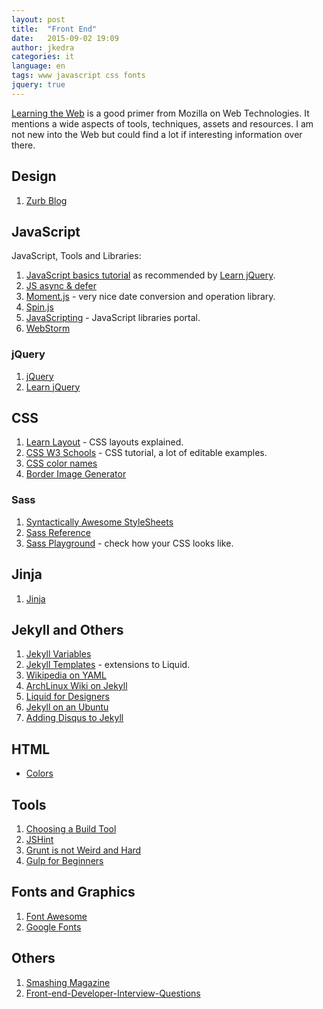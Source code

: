 ```yaml
---
layout: post
title:  "Front End"
date:   2015-09-02 19:09
author: jkedra
categories: it
language: en
tags: www javascript css fonts
jquery: true
---
```


[Learning the Web][ltw] is a good primer from Mozilla on Web Technologies.
It mentions a wide aspects of tools, techniques, assets and resources.
I am not new into the Web but could find a lot if interesting information
over there.

## Design
1. [Zurb Blog](http://zurb.com/blog)

## JavaScript
JavaScript, Tools and Libraries:

1. [JavaScript basics tutorial](js-basics) as recommended by [Learn jQuery][jql].
2. [JS async & defer](http://davidwalsh.name/html5-async)
3. [Moment.js](http://momentjs.com) - very nice date conversion and operation
   library.
4. [Spin.js](http://spin.js.org/) 
5. [JavaScripting](https://www.javascripting.com/) - JavaScript libraries
   portal.
5. [WebStorm](https://www.jetbrains.com/webstorm/specials/webstorm/webstorm.html)

### jQuery
1. [jQuery]
2. [Learn jQuery][jql]

## CSS
1. [Learn Layout](http://learnlayout.com/) - CSS layouts explained.
2. [CSS W3 Schools][csslrn1] - CSS tutorial, a lot of editable examples.
3. [CSS color names][csscol1]
4. [Border Image Generator](http://border-image.com)

### Sass
1. [Syntactically Awesome StyleSheets][Sass]
2. [Sass Reference][sassref]
3. [Sass Playground](saasmeister.com) - check how your CSS looks like.


## Jinja
1. [Jinja]

## Jekyll and Others
1. [Jekyll Variables](http://jekyllrb.com/docs/variables/)
2. [Jekyll Templates](https://jekyllrb.com/docs/templates/) -
   extensions to Liquid.
3. [Wikipedia on YAML](https://en.wikipedia.org/wiki/YAML)
4. [ArchLinux Wiki on Jekyll](https://wiki.archlinux.org/index.php/Jekyll)
5. [Liquid for Designers](https://github.com/Shopify/liquid/wiki/Liquid-for-Designers)
6. [Jekyll on an Ubuntu](https://www.digitalocean.com/community/tutorials/how-to-get-started-with-jekyll-on-an-ubuntu-vps)
7. [Adding Disqus to Jekyll](http://www.perfectlyrandom.org/2014/06/29/adding-disqus-to-your-jekyll-powered-github-pages/)

## HTML
* [Colors](http://www.w3schools.com/html/html_colornames.asp)

## Tools
1. [Choosing a Build Tool](http://zellwk.com/blog/choosing-a-build-tool/)
2. [JSHint](http://jshint.com/)
3. [Grunt is not Weird and Hard](https://24ways.org/2013/grunt-is-not-weird-and-hard/)
4. [Gulp for Beginners](https://css-tricks.com/gulp-for-beginners/)

## Fonts and Graphics
1. [Font Awesome](http://fontawesome.io)
2. [Google Fonts](https://fonts.google.com/)

## Others
1. [Smashing Magazine](http://www.smashingmagazine.com/)
2. [Front-end-Developer-Interview-Questions][interview]

[csslrn1]:     http://www.w3schools.com/css/
[cssref1]:     http://www.w3schools.com/cssref/
[csscol1]:     http://www.w3schools.com/cssref/css_colornames.asp
[ltw]:         https://developer.mozilla.org/en-US/Learn
[js-basics]:   https://developer.mozilla.org/en-US/Learn/Getting_started_with_the_web/JavaScript_basics
[jquery]:      https://jquery.com/
[jql]:         http://learn.jquery.com/
[jinja]:       http://jinja.pocoo.org/
[jekyll]:      http://jekyllrb.com
[jekyll-gh]:   https://github.com/jekyll/jekyll
[jekyll-help]: https://github.com/jekyll/jekyll-help
[liquid]:      http://liquidmarkup.org/
[textile]:     http://redcloth.org/textile
[md]:          http://daringfireball.net/projects/markdown/
[sass]:        http://sass-lang.com/guide
[sassref]:     http://sass-lang.com/documentation/file.SASS_REFERENCE.html
[interview]:	https://github.com/h5bp/Front-end-Developer-Interview-Questions
